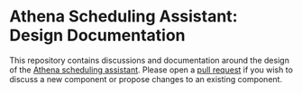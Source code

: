 # Athena Scheduling Assistant: Design Documentation

This repository contains discussions and documentation around the design of the
[Athena scheduling assistant](https://github.com/athena-scheduler/athena). Please
open a [pull request](https://github.com/athena-scheduler/design/pulls) if you wish
to discuss a new component or propose changes to an existing component.
